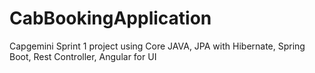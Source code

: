 # CabBookingApplication
Capgemini Sprint 1 project using Core JAVA, JPA with Hibernate, Spring Boot, Rest Controller, Angular for UI
